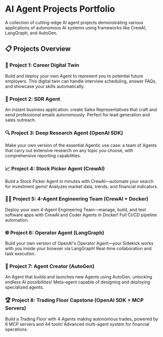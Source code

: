 # AI Agent Projects Portfolio

A collection of cutting-edge AI agent projects demonstrating various applications of autonomous AI systems using frameworks like CrewAI, LangGraph, and AutoGen.

## 📋 Projects Overview

### 🎯 Project 1: Career Digital Twin
Build and deploy your own Agent to represent you to potential future employers. This digital twin can handle interview scheduling, answer FAQs, and showcase your skills automatically.

### 📧 Project 2: SDR Agent
An instant business application: create Sales Representatives that craft and send professional emails autonomously. Perfect for lead generation and sales outreach.

### 🔍 Project 3: Deep Research Agent (OpenAI SDK)
Make your own version of the essential Agentic use case: a team of Agents that carry out extensive research on any topic you choose, with comprehensive reporting capabilities.

### 📈 Project 4: Stock Picker Agent (CrewAI)
Build a Stock Picker Agent in minutes with CrewAI—automate your search for investment gems! Analyzes market data, trends, and financial indicators.

### 👨‍💻 Project 5: 4-Agent Engineering Team (CrewAI + Docker)
Deploy your own 4-Agent Engineering Team—manage, build, and test software apps with CrewAI and Coder Agents in Docker! Full CI/CD pipeline automation.

### 🌐 Project 6: Operator Agent (LangGraph)
Build your own version of OpenAI's Operator Agent—your Sidekick works with you inside your browser via LangGraph! Real-time collaboration and task execution.

### 🤖 Project 7: Agent Creator (AutoGen)
An Agent that builds and launches new Agents using AutoGen, unlocking endless AI possibilities! Meta-agent capable of designing and deploying specialized agents.

### 🏆 Project 8: Trading Floor Capstone (OpenAI SDK + MCP Servers)
Build a Trading Floor with 4 Agents making autonomous trades, powered by 6 MCP servers and 44 tools! Advanced multi-agent system for financial operations.